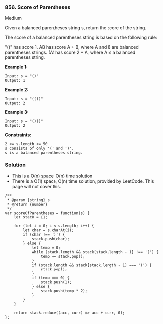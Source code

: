 ### 856. Score of Parentheses
Medium

Given a balanced parentheses string s, return the score of the string.

The score of a balanced parentheses string is based on the following rule:

"()" has score 1.
AB has score A + B, where A and B are balanced parentheses strings.
(A) has score 2 * A, where A is a balanced parentheses string.
 

**Example 1:**
```
Input: s = "()"
Output: 1
```

**Example 2:**
```
Input: s = "(())"
Output: 2
```

**Example 3:**
```
Input: s = "()()"
Output: 2
``` 

**Constraints:**
```
2 <= s.length <= 50
s consists of only '(' and ')'.
s is a balanced parentheses string.
```

### Solution
- This is a O(n) space, O(n) time solution
- There is a O(1) space, O(n) time solution, provided by LeetCode. This page will not cover this.
```
/**
 * @param {string} s
 * @return {number}
 */
var scoreOfParentheses = function(s) {
    let stack = [];
    
    for (let i = 0; i < s.length; i++) {
        let char = s.charAt(i);
        if (char !== ')') {
            stack.push(char);
        } else {
            let temp = 0;
            while (stack.length && stack[stack.length - 1] !== '(') {
                temp += stack.pop();
            }
            if (stack.length && stack[stack.length - 1] === '(') {
                stack.pop();
            }
            if (temp === 0) {
                stack.push(1);
            } else {
                stack.push(temp * 2);
            }
        }
    }
    
    return stack.reduce((acc, curr) => acc + curr, 0);
};
```
